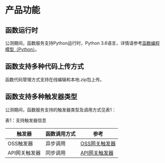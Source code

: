 # 产品功能


## 函数运行时

公测期间，函数服务支持Python运行时，Python 3.6语言，详情请参考[函数编程模型（Python）](../../Function-Service/Operation-Guide/buildfunction/programming-model/processing-program.md)。

## 函数支持多种代码上传方式

函数代码管理方式支持在线编辑和本地.zip包上传。

## 函数支持多种触发器类型

公测期间，函数服务支持的触发器类型及调用方式见表1：

表1：支持触发器信息

| 触发器     | 函数调用方式 | 参考       |
| ---------- | ------------ | ---------- |
| OSS触发器  | 异步调用     | [OSS网关触发器](../../Function-Service/Operation-Guide/invokefunction/triggermanagement/eventsourceservice/oss-tirgger.md)|
| API网关触发器 | 同步调用     | [API网关触发器](../../Function-Service/Operation-Guide/invokefunction/triggermanagement/eventsourceservice/apig-tigger.md)|
